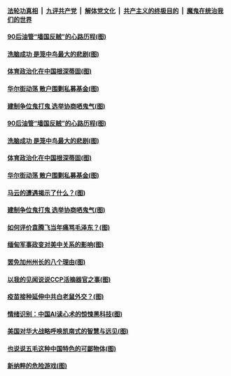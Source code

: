 

####  [法轮功真相](../../../../basic/blob/master/README.md?t=02061201) &nbsp;|&nbsp; [九评共产党](../../../../9ping.md/blob/master/README.md?t=02061201) &nbsp;|&nbsp; [解体党文化](../../../../jtdwh.md/blob/master/README.md?t=02061201)  &nbsp;|&nbsp; [共产主义的终极目的](../../../../gczydzjmd.md/blob/master/README.md?t=02061201) &nbsp;|&nbsp; [魔鬼在统治我们的世界](../../../../mgztzwmdsj.md/blob/master/README.md?t=02061201) 


#### [90后油管“墙国反贼‌‌”的心路历程(图)](../pages/p4/961592.md?t=02061201) 

#### [洗脑成功 是笼中鸟最大的悲剧(图)](../pages/p4/961589.md?t=02061201) 

#### [体育政治化在中国根深蒂固(图)](../pages/p4/961588.md?t=02061201) 

#### [华尔街动荡 散户围剿私募基金(图)](../pages/p4/961494.md?t=02061201) 

#### [建制争位鬼打鬼 选举协商哂鬼气(图)](../pages/p4/961502.md?t=02061201) 



#### [90后油管“墙国反贼‌‌”的心路历程(图)](../pages/p4/961592.md?t=02061201) 

#### [洗脑成功 是笼中鸟最大的悲剧(图)](../pages/p4/961589.md?t=02061201) 

#### [体育政治化在中国根深蒂固(图)](../pages/p4/961588.md?t=02061201) 

#### [华尔街动荡 散户围剿私募基金(图)](../pages/p4/961494.md?t=02061201) 

#### [马云的遭遇揭示了什么？(图)](../pages/p4/961587.md?t=02061201) 



#### [建制争位鬼打鬼 选举协商哂鬼气(图)](../pages/p4/961502.md?t=02061201) 

#### [如何评价袁腾飞当年痛骂毛泽东？(图)](../pages/p4/961504.md?t=02061201) 

#### [缅甸军事政变对美中关系的影响(图)](../pages/p4/961485.md?t=02061201) 

#### [罢免加州州长的八个理由(图)](../pages/p4/961470.md?t=02061201) 

#### [以我的见闻说说CCP活摘器官之事(图)](../pages/p4/961476.md?t=02061201) 

#### [疫苗接种延伸中共白老鼠外交？(图)](../pages/p4/961468.md?t=02061201) 


#### [情绪识别：中国AI读心术的惊悚黑科技(图)](../pages/p4/961397.md?t=02061201) 

#### [美国对华大战略呼唤凯南式的智慧与远见(图)](../pages/p4/961396.md?t=02061201) 

#### [也说说五毛这种中国特色的可鄙物体(图)](../pages/p4/961395.md?t=02061201) 

#### [新纳粹的危险游戏(图)](../pages/p4/961388.md?t=02061201) 

